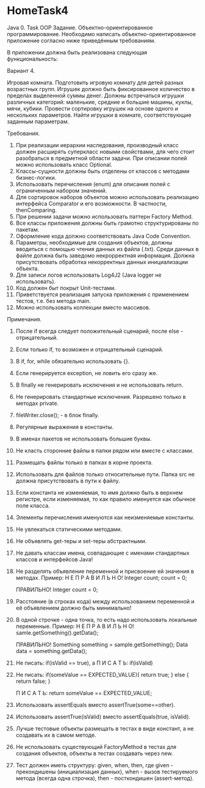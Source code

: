 # HomeTask4
Java 0. Task OOP
Задание. Объектно-ориентированное программирование.
Необходимо написать объектно-ориентированное приложение согласно ниже приведённым требованиям.

В приложении должна быть реализована следующая функциональность:

Вариант 4.

Игровая комната.
Подготовить игровую комнату для детей разных возрастных групп.
Игрушек должно быть фиксированное количество в пределах выделенной суммы денег.
Должны встречаться игрушки различных категорий: маленькие, средние и большие машины, куклы, мячи, кубики.
Провести сортировку игрушек на основе одного и нескольких параметров.
Найти игрушки в комнате, соответствующие заданным параметрам.

Требования.
1. При реализации иерархии наследования, производный класс должен расширять суперкласс новыми свойствами,
  для чего стоит разобраться в предметной области задачи. При описании полей можно использовать класс Optional.
2. Классы-сущности должны быть отделены от классов с методами бизнес-логики.
3. Использовать перечисления (enum) для описания полей с ограниченным набором значений.
4. Для сортировок наборов объектов можно использовать реализацию интерфейса Comparator и его возможности.
  В частности, thenComparing.
5. При решении задачи можно использовать паттерн Factory Method.
6. Все классы приложения должны быть грамотно структурированы по пакетам.
7. Оформление кода должно соответствовать Java Code Convention.
8. Параметры, необходимые для создания объектов, должны вводиться с помощью чтения данных из файла (.txt).
  Среди данных в файле должна быть заведомо некрорректная информация.
  Должна присутствовать обработка некорректных данных инициализации объекта.
9. Для записи логов использовать Log4J2 (Java logger не использовать).
10. Код должен быт покрыт Unit-тестами.
11. Приветствуется реализация запуска приложения с применением тестов, т.е. без метода main.
12. Можно использовать коллекции вместо массивов.


Примечания.

1) После if всегда следует положительный сценарий, после else - отрицательный.
2) Если только if, то возможен и отрицательный сценарий.
3) В if, for, while обязательно использовать {}.
4) Если генерируется exception, не ловить его сразу же.
5) В finally не генерировать исключения и не использовать return.
6) Не генерировать стандартные исключения. Разрешено только в методах private.
7) fileWriter.close(); - в блок finally.
8) Регулярные выражения в константы.
9) В именах пакетов не использовать большие буквы.
10) Не класть сторонние файлы в папки рядом или вместе с классами.
11) Размещать файлы только в папках в корне проекта.
12) Использовать для файлов только относительные пути. Папка src не должна присутствовать в пути к файлу.
13) Если константа не изменяемая, то имя должно быть в верхнем регистре, если изменяемая, то как правило
    именуется как обычное поле класса.
14) Элементы перечисления именуются как неизменяемые константы.
15) Не увлекаться статическими методами.
16) Не объявлять get-теры и set-теры абстрактными.
17) Не давать классам имена, совпадающие с именами стандартных классов и интерфейсов Java!
18) Не разделять объявление переменной и присвоение ей значения в методах.
    Пример:
    Н Е П Р А В И Л Ь Н О!
    Integer count;
    count = 0;
    
    ПРАВИЛЬНО!
    Integer count = 0;
    
19) Расстояние (в строках кода) между использованием переменной и её объявлением должно быть минимально!
20) В одной строчке - одна точка, то есть надо использовать локальные переменные.
    Пример:
    Н Е П Р А В И Л Ь Н О!
    samle.getSomething().getData();
    
    ПРАВИЛЬНО!
    Something something = sample.getSomething();
    Data data = something.getData();
    
21) Не писать: if(isValid == true), а  П И С А Т Ь: if(isValid)
22) Не писать:
    if(someValue == EXPECTED_VALUE){
      return true;
      } else {
        return false;
      }
      
    П И С А Т Ь:  return someValue == EXPECTED_VALUE;
    
23) Использовать assertEquals вместо assertTrue(some==other).
24) Использовать assertTrue(isValid) вместо assertEquals(true, isValid).
25) Лучше тестовые объекты размещать в тестах в виде констант, а не создавать их в самом методе.
26) Не использовать существующий FactoryMethod в тестах для создания объектов,
    объекты в тестах создавать через new.
27) Тест должен иметь структуру: given, when, then,
    где given - прекондишены (инициализация данных),
        when - вызов тестируемого метода (всегда одна строчка),
        then - посткондишен (assert-метод).

        
